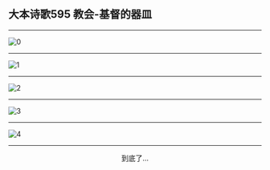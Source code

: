 
## 大本诗歌595 教会-基督的器皿
        
<div id="aplayer0"></div>

---

<img alt="0" data-original="/data/d0594/0">

---

<img alt="1" data-original="/data/d0594/1">

---

<img alt="2" data-original="/data/d0594/2">

---

<img alt="3" data-original="/data/d0594/3">

---

<img alt="4" data-original="/data/d0594/4">

---

<p style="text-align: center">到底了...</p>

<script src="/js/dist-view.js"></script>

<script>
MAIN.id = 'd0594';
        
const ap0 = new APlayer({
    container: document.getElementById('aplayer0'),
    volume: 1,
    loop: 'none',
    preload: 'none',
    audio: [{
        name: '大本诗歌595.mp3',
        artist: '大本诗歌',
        url: 'https://res.wx.qq.com/voice/getvoice?mediaid=MzI0NTk3MDM5M18yMjQ3NDk1MDI4',
        cover: '/favicon'
    }]
});
</script>
